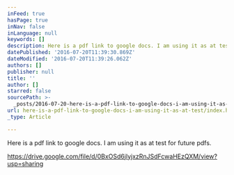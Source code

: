 ```yaml
---
inFeed: true
hasPage: true
inNav: false
inLanguage: null
keywords: []
description: Here is a pdf link to google docs. I am using it as at test for future pdfs.
datePublished: '2016-07-20T11:39:30.869Z'
dateModified: '2016-07-20T11:39:26.062Z'
authors: []
publisher: null
title: ''
author: []
starred: false
sourcePath: >-
  _posts/2016-07-20-here-is-a-pdf-link-to-google-docs-i-am-using-it-as-at-test.md
url: here-is-a-pdf-link-to-google-docs-i-am-using-it-as-at-test/index.html
_type: Article

---
```

Here is a pdf link to google docs. I am using it as at test for future pdfs.

https://drive.google.com/file/d/0BxOSd6jlyjxzRnJSdFcwaHEzQXM/view?usp=sharing